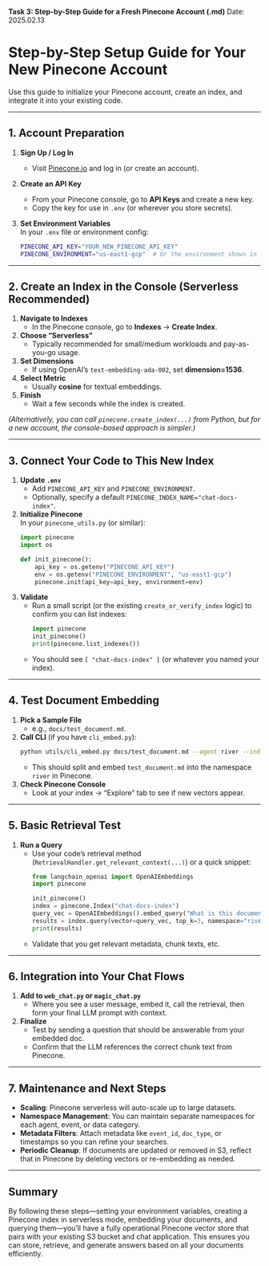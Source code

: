 **Task 3: Step-by-Step Guide for a Fresh Pinecone Account (.md)**
Date: 2025.02.13

# Step-by-Step Setup Guide for Your New Pinecone Account

Use this guide to initialize your Pinecone account, create an index, and integrate it into your existing code.

---

## 1. Account Preparation

1. **Sign Up / Log In**  
   - Visit [Pinecone.io](https://www.pinecone.io) and log in (or create an account).
2. **Create an API Key**  
   - From your Pinecone console, go to **API Keys** and create a new key.  
   - Copy the key for use in `.env` (or wherever you store secrets).

3. **Set Environment Variables**  
   In your `.env` file or environment config:
   ```bash
   PINECONE_API_KEY="YOUR_NEW_PINECONE_API_KEY"
   PINECONE_ENVIRONMENT="us-east1-gcp"  # Or the environment shown in your console
   ```

---

## 2. Create an Index in the Console (Serverless Recommended)

1. **Navigate to Indexes**  
   - In the Pinecone console, go to **Indexes** → **Create Index**.
2. **Choose “Serverless”**  
   - Typically recommended for small/medium workloads and pay-as-you-go usage.
3. **Set Dimensions**  
   - If using OpenAI’s `text-embedding-ada-002`, set **dimension=1536**.
4. **Select Metric**  
   - Usually **cosine** for textual embeddings.
5. **Finish**  
   - Wait a few seconds while the index is created.

*(Alternatively, you can call `pinecone.create_index(...)` from Python, but for a new account, the console-based approach is simpler.)*

---

## 3. Connect Your Code to This New Index

1. **Update `.env`**  
   - Add `PINECONE_API_KEY` and `PINECONE_ENVIRONMENT`.
   - Optionally, specify a default `PINECONE_INDEX_NAME="chat-docs-index"`.
2. **Initialize Pinecone**  
   In your `pinecone_utils.py` (or similar):
   ```python
   import pinecone
   import os

   def init_pinecone():
       api_key = os.getenv("PINECONE_API_KEY")
       env = os.getenv("PINECONE_ENVIRONMENT", "us-east1-gcp")
       pinecone.init(api_key=api_key, environment=env)
   ```
3. **Validate**  
   - Run a small script (or the existing `create_or_verify_index` logic) to confirm you can list indexes:
     ```python
     import pinecone
     init_pinecone()
     print(pinecone.list_indexes())
     ```
   - You should see `[ "chat-docs-index" ]` (or whatever you named your index).

---

## 4. Test Document Embedding

1. **Pick a Sample File**  
   - e.g., `docs/test_document.md`.
2. **Call CLI** (if you have `cli_embed.py`):
   ```bash
   python utils/cli_embed.py docs/test_document.md --agent river --index chat-docs-index
   ```
   - This should split and embed `test_document.md` into the namespace `river` in Pinecone.
3. **Check Pinecone Console**  
   - Look at your index → “Explore” tab to see if new vectors appear.

---

## 5. Basic Retrieval Test

1. **Run a Query**  
   - Use your code’s retrieval method (`RetrievalHandler.get_relevant_context(...)`) or a quick snippet:
     ```python
     from langchain_openai import OpenAIEmbeddings
     import pinecone

     init_pinecone()
     index = pinecone.Index("chat-docs-index")
     query_vec = OpenAIEmbeddings().embed_query("What is this document about?")
     results = index.query(vector=query_vec, top_k=3, namespace="river", include_metadata=True)
     print(results)
     ```
   - Validate that you get relevant metadata, chunk texts, etc.

---

## 6. Integration into Your Chat Flows

1. **Add to `web_chat.py` or `magic_chat.py`**  
   - Where you see a user message, embed it, call the retrieval, then form your final LLM prompt with context.  
2. **Finalize**  
   - Test by sending a question that should be answerable from your embedded doc.  
   - Confirm that the LLM references the correct chunk text from Pinecone.

---

## 7. Maintenance and Next Steps

- **Scaling**: Pinecone serverless will auto-scale up to large datasets.  
- **Namespace Management**: You can maintain separate namespaces for each agent, event, or data category.  
- **Metadata Filters**: Attach metadata like `event_id`, `doc_type`, or timestamps so you can refine your searches.  
- **Periodic Cleanup**: If documents are updated or removed in S3, reflect that in Pinecone by deleting vectors or re-embedding as needed.

---

## Summary

By following these steps—setting your environment variables, creating a Pinecone index in serverless mode, embedding your documents, and querying them—you’ll have a fully operational Pinecone vector store that pairs with your existing S3 bucket and chat application. This ensures you can store, retrieve, and generate answers based on all your documents efficiently.